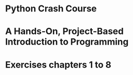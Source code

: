 # Python Crash Course

# A Hands-On, Project-Based Introduction to Programming

# Exercises chapters 1 to 8
